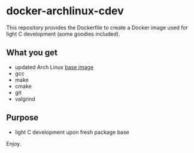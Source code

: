 # docker-archlinux-cdev

This repository provides the Dockerfile to create a Docker image used for light C development (some goodies included).

## What you get
* updated Arch Linux [base image](https://hub.docker.com/_/archlinux)
* gcc
* make
* cmake
* git
* valgrind

## Purpose
* light C development upon fresh package base

Enjoy.
